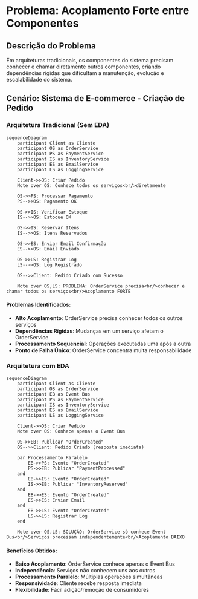 # Problema: Acoplamento Forte entre Componentes

## Descrição do Problema

Em arquiteturas tradicionais, os componentes do sistema precisam conhecer e chamar diretamente outros componentes, criando dependências rígidas que dificultam a manutenção, evolução e escalabilidade do sistema.

## Cenário: Sistema de E-commerce - Criação de Pedido

### Arquitetura Tradicional (Sem EDA)

```mermaid
sequenceDiagram
    participant Client as Cliente
    participant OS as OrderService
    participant PS as PaymentService
    participant IS as InventoryService
    participant ES as EmailService
    participant LS as LoggingService

    Client->>OS: Criar Pedido
    Note over OS: Conhece todos os serviços<br/>diretamente
    
    OS->>PS: Processar Pagamento
    PS-->>OS: Pagamento OK
    
    OS->>IS: Verificar Estoque
    IS-->>OS: Estoque OK
    
    OS->>IS: Reservar Itens
    IS-->>OS: Itens Reservados
    
    OS->>ES: Enviar Email Confirmação
    ES-->>OS: Email Enviado
    
    OS->>LS: Registrar Log
    LS-->>OS: Log Registrado
    
    OS-->>Client: Pedido Criado com Sucesso
    
    Note over OS,LS: PROBLEMA: OrderService precisa<br/>conhecer e chamar todos os serviços<br/>Acoplamento FORTE
```

#### Problemas Identificados:
- **Alto Acoplamento**: OrderService precisa conhecer todos os outros serviços
- **Dependências Rígidas**: Mudanças em um serviço afetam o OrderService
- **Processamento Sequencial**: Operações executadas uma após a outra
- **Ponto de Falha Único**: OrderService concentra muita responsabilidade

### Arquitetura com EDA

```mermaid
sequenceDiagram
    participant Client as Cliente
    participant OS as OrderService
    participant EB as Event Bus
    participant PS as PaymentService
    participant IS as InventoryService
    participant ES as EmailService
    participant LS as LoggingService

    Client->>OS: Criar Pedido
    Note over OS: Conhece apenas o Event Bus
    
    OS->>EB: Publicar "OrderCreated"
    OS-->>Client: Pedido Criado (resposta imediata)
    
    par Processamento Paralelo
        EB->>PS: Evento "OrderCreated"
        PS->>EB: Publicar "PaymentProcessed"
    and
        EB->>IS: Evento "OrderCreated"
        IS->>EB: Publicar "InventoryReserved"
    and
        EB->>ES: Evento "OrderCreated"
        ES->>ES: Enviar Email
    and
        EB->>LS: Evento "OrderCreated"
        LS->>LS: Registrar Log
    end
    
    Note over OS,LS: SOLUÇÃO: OrderService só conhece Event Bus<br/>Serviços processam independentemente<br/>Acoplamento BAIXO
```

#### Benefícios Obtidos:
- **Baixo Acoplamento**: OrderService conhece apenas o Event Bus
- **Independência**: Serviços não conhecem uns aos outros
- **Processamento Paralelo**: Múltiplas operações simultâneas
- **Responsividade**: Cliente recebe resposta imediata
- **Flexibilidade**: Fácil adição/remoção de consumidores
